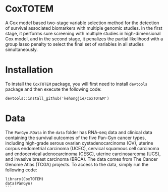 # CoxTOTEM
A Cox model based two-stage variable selection method for the detection of survival associated biomarkers with multiple genomic studies. In the first stage, it performs sure screening with multiple studies in high-dimensional Cox model, and in the second stage, it penalizes the partial likelihood with a group lasso penalty to select the final set of variables in all studies simultaneously. 

# Installation
To install the `CoxTOTEM` package, you will first need to install `devtools` package and then execute the following code: 
```
devtools::install_github('kehongjie/CoxTOTEM')
```

# Data
The `PanGyn.RData` in the `data` folder has RNA-seq data and clinical data containing the survival outcomes of the five Pan-Gyn cancer types, including high-grade serous ovarian cystadenocarcinoma (OV), uterine corpus endometrial carcinoma (UCEC), cervical squamous cell carcinoma and endocervical adenocarcinoma (CESC), uterine carcinosarcoma (UCS), and invasive breast carcinoma (BRCA). The data comes from The Cancer Genome Atlas (TCGA) projects. To access to the data, simply run the following code: 
````
library(CoxTOTEM)
data(PanGyn)
``` 

